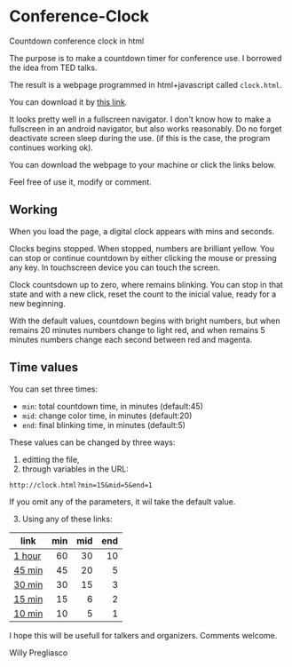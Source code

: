 # Conference-Clock
Countdown conference clock in html

The purpose is to make a countdown timer for conference use. I borrowed the idea from TED talks.

The result is a webpage programmed in html+javascript called
`clock.html`.

You can download it by [this link](http://wpregliasco.github.io/clock/clock.html).

It looks pretty well in a fullscreen navigator. I don't know how to make a fullscreen in an android navigator, but also works reasonably. Do no forget deactivate screen sleep during the use. (if this is the case, the program continues working ok).

You can download the webpage to your machine or click the links below.

Feel free of use it, modify or comment.

## Working

When you load the page, a digital clock appears with mins and seconds.

Clocks begins stopped. When stopped, numbers are brilliant yellow. You can stop or continue countdown by either clicking the mouse or pressing any key. In  touchscreen device you can touch the screen. 

Clock countsdown up to zero, where remains blinking. You can stop in that state and with a new click, reset the count to the inicial value, ready for a new beginning. 

With the default values, countdown begins with bright numbers, but when remains 20 minutes numbers change to light red, and when remains 5 minutes numbers change each second between red and magenta. 

## Time values

You can set three times:
* `min`: total countdown time, in minutes (default:45)
* `mid`: change color time, in minutes (default:20)
* `end`: final blinking time, in minutes (default:5)

These values can be changed by three ways:
1. editting the file, 
2. through variables in the URL:  
```url
http://clock.html?min=15&mid=5&end=1
```  
If you omit any of the parameters, it wil take the default value.  
   
3. Using any of these links:  

| link   | min | mid | end |
|---|---:|---:|---:|
| [1 hour](http://wpregliasco.github.io/clock/clock.html?min=60&mid=30&end=10) | 60  | 30 | 10|
| [45 min](http://wpregliasco.github.io/clock/clock.html?min=45&mid=20&end=5)  | 45  | 20 | 5 |
| [30 min](http://wpregliasco.github.io/clock/clock.html?min=30&mid=15&end=3)  | 30  | 15 | 3 |
| [15 min](http://wpregliasco.github.io/clock/clock.html?min=15&mid=06&end=2)  | 15  | 6  | 2 |
| [10 min](http://wpregliasco.github.io/clock/clock.html?min=10&mid=5&end=1)   | 10  | 5  | 1 |


I hope this will be usefull for talkers and organizers. Comments welcome. 

Willy Pregliasco
